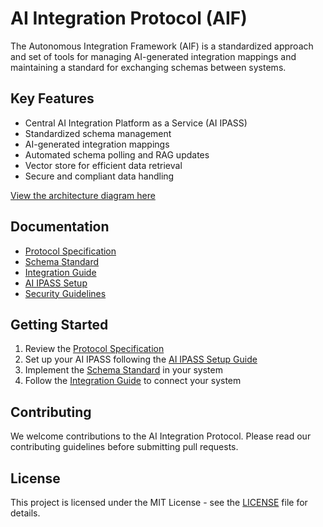 # AI Integration Protocol (AIF)

The Autonomous Integration Framework (AIF) is a standardized approach and set of tools for managing AI-generated integration mappings and maintaining a standard for exchanging schemas between systems.


## Key Features

- Central AI Integration Platform as a Service (AI IPASS)
- Standardized schema management
- AI-generated integration mappings
- Automated schema polling and RAG updates
- Vector store for efficient data retrieval
- Secure and compliant data handling

[View the architecture diagram here](docs/architecture-diagram.md)

## Documentation

- [Protocol Specification](protocol-specification.md)
- [Schema Standard](schema-standard.md)
- [Integration Guide](integration-guide.md)
- [AI IPASS Setup](ai-ipass-setup.md)
- [Security Guidelines](security-guidelines.md)

## Getting Started

1. Review the [Protocol Specification](protocol-specification.md)
2. Set up your AI IPASS following the [AI IPASS Setup Guide](ai-ipass-setup.md)
3. Implement the [Schema Standard](schema-standard.md) in your system
4. Follow the [Integration Guide](integration-guide.md) to connect your system

## Contributing

We welcome contributions to the AI Integration Protocol. Please read our contributing guidelines before submitting pull requests.

## License

This project is licensed under the MIT License - see the [LICENSE](LICENSE) file for details.
